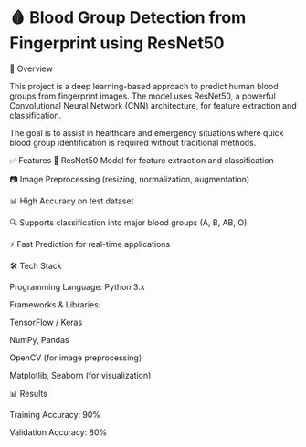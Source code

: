 # 🩸 Blood Group Detection from Fingerprint using ResNet50

📌 Overview

This project is a deep learning-based approach to predict human blood groups from fingerprint images. The model uses ResNet50, a powerful Convolutional Neural Network (CNN) architecture, for feature extraction and classification.

The goal is to assist in healthcare and emergency situations where quick blood group identification is required without traditional methods.

✅ Features
🧠 ResNet50 Model for feature extraction and classification

📷 Image Preprocessing (resizing, normalization, augmentation)

📊 High Accuracy on test dataset

🔍 Supports classification into major blood groups (A, B, AB, O)

⚡ Fast Prediction for real-time applications


🛠️ Tech Stack

Programming Language: Python 3.x

Frameworks & Libraries:

TensorFlow / Keras

NumPy, Pandas

OpenCV (for image preprocessing)

Matplotlib, Seaborn (for visualization)

📊 Results

Training Accuracy: 90%

Validation Accuracy: 80%
